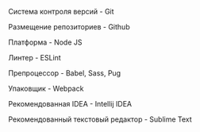 Система контроля версий - Git

Размещение репозиториев - Github

Платформа - Node JS

Линтер - ESLint

Препроцессор - Babel, Sass, Pug

Упаковщик - Webpack

Рекомендованная IDEA - Intellij IDEA

Рекомендованный текстовый редактор - Sublime Text
